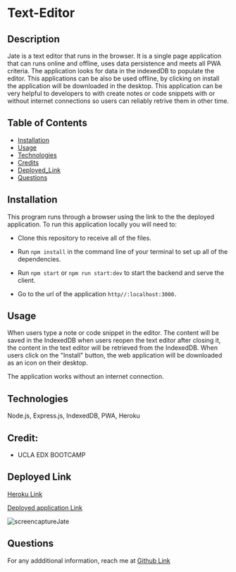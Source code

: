 # Text-Editor

## Description

Jate is a text editor that runs in the browser. It is a single page application that can runs online and offline, uses data persistence and meets all PWA criteria. The application looks for data in the indexedDB to populate the editor. This applications can be also be used offline, by clicking on install the application will be downloaded in the desktop. This application can be very helpful to developers to  with create notes or code snippets with or without internet connections so users can reliably retrive them in other time.

## Table of Contents 

- [Installation](#installation)
- [Usage](#usage)
- [Technologies](#technologies)
- [Credits](#Credits)
- [Deployed_Link](#deployed-link)
- [Questions](#questions)

## Installation

This program runs through a browser using the link to the the deployed application. To run this application locally you will need to:

- Clone this repository to receive all of the files. 

- Run ``npm install`` in the command line of your terminal to set up all of the dependencies.

- Run ``npm start`` or ``npm run start:dev`` to start the backend and serve the client.

- Go to the url of the application ``http//:localhost:3000.``

## Usage

When users type a note or code snippet in the editor. The content will be saved in the IndexedDB when users reopen the text editor after closing it, the content in the text editor will be retrieved from the IndexedDB.
When users click on the "Install" button, the web application will be downloaded as an icon on their desktop.

The application works without an internet connection.

##  Technologies 

Node.js, Express.js, IndexedDB, PWA, Heroku

## Credit:

* UCLA EDX BOOTCAMP

## Deployed Link

[Heroku Link]()

[Deployed application Link](https://lim204.github.io/Text-Editor/)

![screencaptureJate](https://github.com/lim204/Text-Editor/assets/125234173/a8f6ae10-b3d7-404f-a1e7-bcbf6a1d3b18)

## Questions

For any addditional information, reach me at [Github Link](https://github.com/lim204)